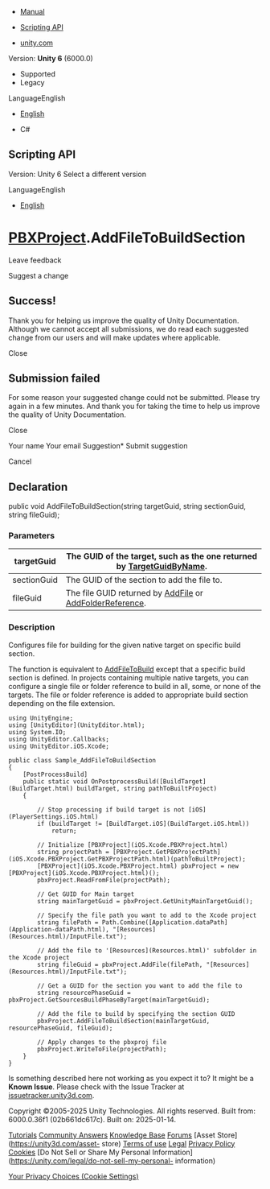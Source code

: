 [ ]()

  * [Manual](../Manual/index.html)
  * [Scripting API](../ScriptReference/index.html)

  * [unity.com](https://unity.com/)

Version: **Unity 6** (6000.0)

  * Supported
  * Legacy

LanguageEnglish

  * [English]()

  * C#

[ ](https://docs.unity3d.com)

## Scripting API

Version: Unity 6 Select a different version

LanguageEnglish

  * [English]()

#  [PBXProject](iOS.Xcode.PBXProject.html).AddFileToBuildSection

Leave feedback

Suggest a change

## Success!

Thank you for helping us improve the quality of Unity Documentation. Although
we cannot accept all submissions, we do read each suggested change from our
users and will make updates where applicable.

Close

## Submission failed

For some reason your suggested change could not be submitted. Please <a>try
again</a> in a few minutes. And thank you for taking the time to help us
improve the quality of Unity Documentation.

Close

Your name Your email Suggestion* Submit suggestion

Cancel

[ ]()

## Declaration

public void AddFileToBuildSection(string targetGuid, string sectionGuid,
string fileGuid);

### Parameters

targetGuid | The GUID of the target, such as the one returned by [TargetGuidByName](iOS.Xcode.PBXProject.TargetGuidByName.html).  
---|---  
sectionGuid | The GUID of the section to add the file to.  
fileGuid | The file GUID returned by [AddFile](iOS.Xcode.PBXProject.AddFile.html) or [AddFolderReference](iOS.Xcode.PBXProject.AddFolderReference.html).  
  
### Description

Configures file for building for the given native target on specific build
section.

The function is equivalent to
[AddFileToBuild](iOS.Xcode.PBXProject.AddFileToBuild.html) except that a
specific build section is defined. In projects containing multiple native
targets, you can configure a single file or folder reference to build in all,
some, or none of the targets. The file or folder reference is added to
appropriate build section depending on the file extension.

    
    
    using UnityEngine;
    using [UnityEditor](UnityEditor.html);
    using System.IO;
    using UnityEditor.Callbacks;
    using UnityEditor.iOS.Xcode;  
      
    public class Sample_AddFileToBuildSection  
    {
        [PostProcessBuild]
        public static void OnPostprocessBuild([BuildTarget](BuildTarget.html) buildTarget, string pathToBuiltProject)
        {  
      
            // Stop processing if build target is not [iOS](PlayerSettings.iOS.html)
            if (buildTarget != [BuildTarget.iOS](BuildTarget.iOS.html))
                return;  
      
            // Initialize [PBXProject](iOS.Xcode.PBXProject.html)
            string projectPath = [PBXProject.GetPBXProjectPath](iOS.Xcode.PBXProject.GetPBXProjectPath.html)(pathToBuiltProject);
            [PBXProject](iOS.Xcode.PBXProject.html) pbxProject = new [PBXProject](iOS.Xcode.PBXProject.html)();
            pbxProject.ReadFromFile(projectPath);  
      
            // Get GUID for Main target
            string mainTargetGuid = pbxProject.GetUnityMainTargetGuid();  
      
            // Specify the file path you want to add to the Xcode project
            string filePath = Path.Combine([Application.dataPath](Application-dataPath.html), "[Resources](Resources.html)/InputFile.txt");  
      
            // Add the file to '[Resources](Resources.html)' subfolder in the Xcode project
            string fileGuid = pbxProject.AddFile(filePath, "[Resources](Resources.html)/InputFile.txt");  
      
            // Get a GUID for the section you want to add the file to
            string resourcePhaseGuid = pbxProject.GetSourcesBuildPhaseByTarget(mainTargetGuid);  
      
            // Add the file to build by specifying the section GUID
            pbxProject.AddFileToBuildSection(mainTargetGuid, resourcePhaseGuid, fileGuid);  
      
            // Apply changes to the pbxproj file
            pbxProject.WriteToFile(projectPath);
        }
    }
    

Is something described here not working as you expect it to? It might be a
**Known Issue**. Please check with the Issue Tracker at
[issuetracker.unity3d.com](https://issuetracker.unity3d.com).

Copyright ©2005-2025 Unity Technologies. All rights reserved. Built from:
6000.0.36f1 (02b661dc617c). Built on: 2025-01-14.

[Tutorials](https://unity3d.com/learn) [Community
Answers](https://answers.unity3d.com) [Knowledge
Base](https://support.unity3d.com/hc/en-us)
[Forums](https://forum.unity3d.com) [Asset Store](https://unity3d.com/asset-
store) [Terms of use](https://docs.unity3d.com/Manual/TermsOfUse.html)
[Legal](https://unity.com/legal) [Privacy
Policy](https://unity.com/legal/privacy-policy)
[Cookies](https://unity.com/legal/cookie-policy) [Do Not Sell or Share My
Personal Information](https://unity.com/legal/do-not-sell-my-personal-
information)

[Your Privacy Choices (Cookie Settings)](javascript:void\(0\);)

